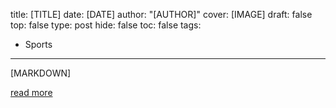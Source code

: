 title: [TITLE]
date: [DATE]
author: "[AUTHOR]"
cover: [IMAGE]
draft: false
top: false
type: post
hide: false
toc: false
tags:
  - Sports
---

[MARKDOWN]

[read more]([LINK])
